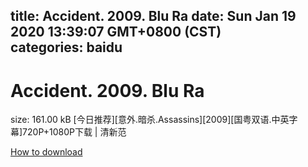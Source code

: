 
title: Accident. 2009. Blu Ra
date: Sun Jan 19 2020 13:39:07 GMT+0800 (CST)    
categories: baidu
---

# Accident. 2009. Blu Ra
size: 161.00 kB
 [今日推荐][意外.暗杀.Assassins][2009][国粤双语.中英字幕]720P+1080P下载 | 清新范
 

[How to download](https://bpcam.bemobtrk.com/go/2ceec3aa-1ca2-46d6-b9ff-aaa5c184517c?jno=2347)